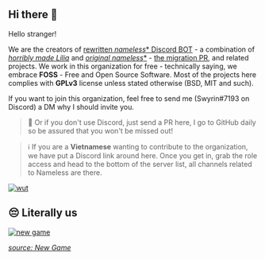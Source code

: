## Hi there :wave:

Hello stranger!

We are the creators of [rewritten *nameless** Discord BOT](https://github.com/nameless-on-discord/nameless/) - a combination of [*horribly made Lilia*](https://github.com/Swyreee/Lilia) and [*original nameless**](https://github.com/FoxeiZ/nameless) - [the migration PR](https://github.com/nameless-on-discord/nameless/pull/2), and related projects. We work in this organization for free - technically saying, we embrace **FOSS** - Free and Open Source Software. Most of the projects here complies with **GPLv3** license unless stated otherwise (BSD, MIT and such).

If you want to join this organization, feel free to send me (Swyrin#7193 on Discord) a DM why I should invite you.
> :handshake: Or if you don't use Discord, just send a PR here, I go to GitHub daily so be assured that you won't be missed out!

> :information_source: If you are a **Vietnamese** wanting to contribute to the organization, we have put a Discord link around here. Once you get in, grab the role access and head to the bottom of the server list, all channels related to Nameless are there.

[![wut](https://badgen.net/badge/Love/From%20Nameless/pink?icon=github)]()

## :pensive: Literally us

[![new game](https://avatars.githubusercontent.com/u/99876293?s=400&u=e4e834c6536c6d1b4f9efc7b280fedd8bdb2a542&v=4)]()

[*source: New Game*](https://myanimelist.net/anime/31953/New_Game)
